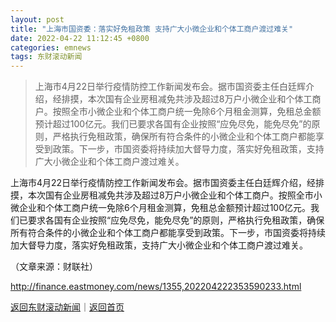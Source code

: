 ```yaml
---
layout: post
title: "上海市国资委：落实好免租政策 支持广大小微企业和个体工商户渡过难关"
date: 2022-04-22 11:12:45 +0800
categories: emnews
tags: 东财滚动新闻
---
```

> 上海市4月22日举行疫情防控工作新闻发布会。据市国资委主任白廷辉介绍，经排摸，本次国有企业房租减免共涉及超过8万户小微企业和个体工商户。按照全市小微企业和个体工商户统一免除6个月租金测算，免租总金额预计超过100亿元。我们已要求各国有企业按照“应免尽免，能免尽免”的原则，严格执行免租政策，确保所有符合条件的小微企业和个体工商户都能享受到政策。下一步，市国资委将持续加大督导力度，落实好免租政策，支持广大小微企业和个体工商户渡过难关。

<p>上海市4月22日举行疫情防控工作新闻发布会。据市国资委主任白廷辉介绍，经排摸，本次国有企业房租减免共涉及超过8万户小微企业和个体工商户。按照全市小微企业和个体工商户统一免除6个月租金测算，免租总金额预计超过100亿元。我们已要求各国有企业按照“应免尽免，能免尽免”的原则，严格执行免租政策，确保所有符合条件的小微企业和个体工商户都能享受到政策。下一步，市国资委将持续加大督导力度，落实好免租政策，支持广大小微企业和个体工商户渡过难关。</p><p class="em_media">（文章来源：财联社）</p>

<http://finance.eastmoney.com/news/1355,202204222353590233.html>

[返回东财滚动新闻](//finews.withounder.com/emnews/)｜[返回首页](//finews.withounder.com/)